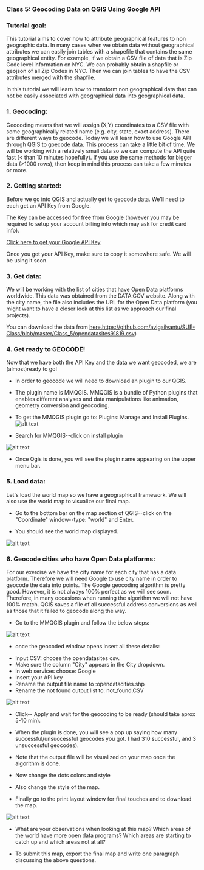 ### Class 5: Geocoding Data on QGIS Using Google API

### Tutorial goal:

This tutorial aims to cover how to attribute geographical features to non geographic data. In many cases when we obtain data without geographical attributes we can easily join tables with a shapefile that contains the same geographical entity. For example, if we obtain a CSV file of data that is Zip Code level information on NYC. We can probably obtain a shapfile or geojson of all Zip Codes in NYC. Then we can join tables to have the CSV attributes merged with the shapfile.

In this tutorial we will learn how to transform non geographical data that can not be easily associated with geographical data into geographical data.

### 1. Geocoding:

Geocoding means that we will assign (X,Y) coordinates to a CSV file with some geographically related name (e.g. city, state, exact address). There are different ways to geocode. Today we will learn how to use Google API through QGIS to goecode data. This process can take a little bit of time. We will be working with a relatively small data so we can compute the API quite fast (< than 10 minutes hopefully). If you use the same methods for bigger data (>1000 rows), then keep in mind this process can take a few minutes or more.  

### 2. Getting started:

Before we go into QGIS and actually get to geocode data. We'll need to each get an API Key from Google.

The Key can be accessed for free from Google (however you may be required to setup your account billing info which may ask for credit card info).

[Click here to get your Google API Key](https://developers.google.com/maps/gmp-get-started?authuser=2)

  Once you get your API Key, make sure to copy it somewhere safe. We will be using it soon.


### 3. Get data:

We will be working with the list of cities that have Open Data platforms worldwide. This data was obtained from the DATA.GOV website. Along with the city name, the file also includes the URL for the Open Data platform (you might want to have a closer look at this list as we approach our final projects).


You can download the data from [here.](https://developers.google.com/maps/gmp-get-started?authuser=2)https://github.com/avigailvantu/SUE-Class/blob/master/Class_5/opendatasites91819.csv)

### 4. Get ready to GEOCODE!

Now that we have both the API Key and the data we want geocoded, we are (almost)ready to go!

* In order to geocode we will need to download an plugin to our QGIS.
* The plugin name is MMQGIS. MMQGIS is a bundle of Python plugins that enables different analyses and data manipulations like animation, geometry conversion and geocoding.  
* To get the MMQGIS plugin go to: Plugins: Manage and Install Plugins. ![alt text](https://github.com/avigailvantu/c4sue/blob/master/tutorials/Class_5/QGIS_GEOCODE/class5_1.png)

* Search for MMQGIS--click on install plugin

![alt text](https://github.com/avigailvantu/c4sue/blob/master/tutorials/Class_5/QGIS_GEOCODE/class5_2.png)

* Once Qgis is done, you will see the plugin name appearing on the upper menu bar.

### 5. Load data:

Let's load the world map so we have a geographical framework. We will also use the world map to visualize our final map.

* Go to the bottom bar on the map section of QGIS--click on the "Coordinate" window--type: "world" and Enter.

 * You should see the world map displayed.

 ![alt text](https://github.com/avigailvantu/c4sue/blob/master/tutorials/Class_5/QGIS_GEOCODE/class5_3.png)

### 6. Geocode cities who have Open Data platforms:

For our exercise we have the city name for each city that has a data platform. Therefore we will need Google to use city name in order to geocode the data into points. The Google  geocoding algorithm is pretty good. However, it is not always 100% perfect as we will see soon. Therefore, in many occasions when running the algorithm we will not have 100% match. QGIS saves a file of all successful address conversions as well as those that it failed to geocode along the way.

* Go to the MMQGIS plugin and follow the below steps:

![alt text](https://github.com/avigailvantu/c4sue/blob/master/tutorials/Class_5/QGIS_GEOCODE/class5_4.png)

* once the geocoded window opens insert all these details:
-  Input CSV: choose the opendatasites csv.
-  Make sure the column "City" appears in the City dropdown.
-  In web services choose: Google
-  Insert your API key
-  Rename the output file name to :opendatacities.shp
-  Rename the not found output list to: not_found.CSV

![alt text](https://github.com/avigailvantu/c4sue/blob/master/tutorials/Class_5/QGIS_GEOCODE/class5_5.png)

* Click-- Apply and wait for the geocoding to be ready (should take aprox 5-10 min).
* When the plugin is done, you will see a pop up saying how many successful/unsuccessful geocodes you got. I had 310 successful, and 3 unsuccessful geocodes).

* Note that the output file will be visualized on your map once the algorithm is done.

* Now change the dots colors and style
* Also change the style of the map.
* Finally go to the print layout window for final touches and to download the map.

![alt text](https://github.com/avigailvantu/c4sue/blob/master/tutorials/Class_5/QGIS_GEOCODE/class5_6.png)

* What are your observations when looking at this map? Which areas of the world have more open data programs? Which areas are starting to catch up and which areas not at all?

* To submit this map, export the final map and write one paragraph discussing the above questions.
